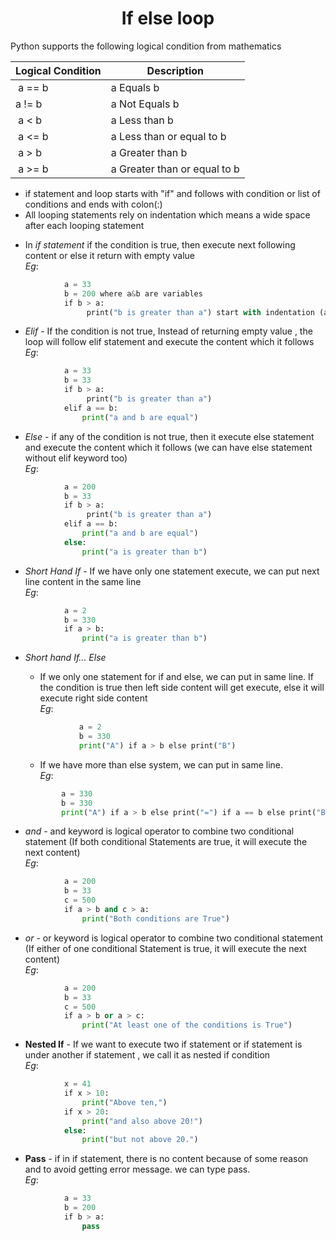   <h1 align="center">If else loop</h1>

Python supports the following logical condition from mathematics

|Logical Condition | Description |
|------------------|----------|
| a == b | a Equals b |       
| a != b | a Not Equals b|
| a < b | a Less than b|
| a <= b | a Less than or equal to b |
| a > b | a Greater than b|
| a >= b | a Greater than or equal to b|

* if statement and loop starts with "if" and follows with condition or list of conditions and ends with colon(:) <br />
* All looping statements rely on indentation which means a wide space after each looping statement <br />

+ In *if statement* if the condition is true, then execute next following content or else it return with empty value <br />
	*Eg*:	
```python
			a = 33 
			b = 200 where a&b are variables 
			if b > a: 
 				 print("b is greater than a") start with indentation (a wide space) 
```

+ *Elif* - If the condition is not true, Instead of returning empty value , the loop will follow 	elif  statement and execute the content which it follows <br />
	*Eg*:		
```python
			a = 33 
			b = 33 
			if b > a: 
 				 print("b is greater than a") 
			elif a == b: 
  				print("a and b are equal") 
```

+ *Else* - if any of the condition is not true, then it execute else statement  and execute the content which it follows (we can have else statement without elif keyword too) <br />
	*Eg*:	
```python
			a = 200 
			b = 33 
			if b > a: 
 				 print("b is greater than a") 
			elif a == b: 
  				print("a and b are equal") 
			else: 
  				print("a is greater than b") 
```

* *Short Hand If* - If we have only one statement execute, we can put next line content in the same line <br />
	*Eg*:			
```python			
			a = 2 
			b = 330 
			if a > b: 
				print("a is greater than b") 
```

* *Short hand If... Else*

	+ If we only one statement for if and else, we can put in same line. If the condition is true then left side content will get execute, else it will execute right side content <br />
		*Eg*:	
	```python
				a = 2 
				b = 330 
				print("A") if a > b else print("B") 
	```
		
	+ If we have more than else system, we can put in same line. <br />
		*Eg*:	
	```python
			a = 330 
			b = 330 
			print("A") if a > b else print("=") if a == b else print("B") 
	```

+ *and* - and keyword is logical operator to combine two conditional statement (If both conditional Statements are true, it will execute the next content) <br />
	*Eg*: 	
```python
			a = 200 
			b = 33 
			c = 500 
			if a > b and c > a: 
  				print("Both conditions are True")
```

+ *or* - or keyword is logical operator to combine two conditional statement (If either of one conditional Statement is true, it will execute the next content) <br />
	*Eg*:	
```python
			a = 200 
			b = 33 
			c = 500 
			if a > b or a > c: 
  				print("At least one of the conditions is True")
```

+ **Nested If** - If we want to execute two if statement or if statement is under another if statement , we call it as nested if condition <br />
	*Eg*:	
```python			
			x = 41 
			if x > 10: 
  				print("Above ten,") 
			if x > 20: 
				print("and also above 20!") 
			else: 
				print("but not above 20.") 
```

+ **Pass** -  if in if statement, there is no content because of some reason and to avoid getting error message. we can type pass. <br />
	*Eg*:	
```python
			a = 33 
			b = 200 
			if b > a: 
				pass 
```